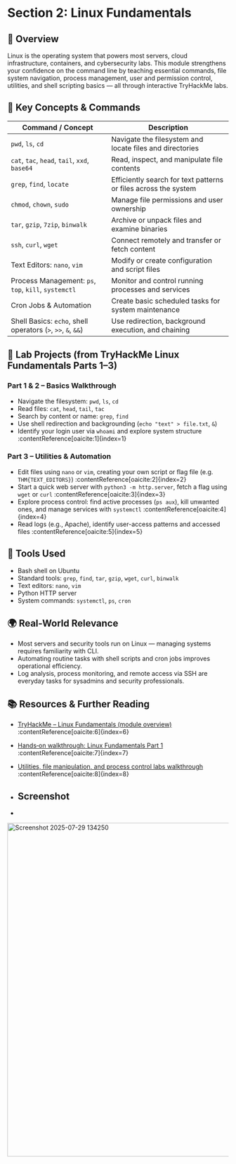 # Section 2: Linux Fundamentals

## 🧭 Overview

Linux is the operating system that powers most servers, cloud infrastructure, containers, and cybersecurity labs. This module strengthens your confidence on the command line by teaching essential commands, file system navigation, process management, user and permission control, utilities, and shell scripting basics — all through interactive TryHackMe labs.

## 📌 Key Concepts & Commands

| Command / Concept       | Description |
|-------------------------|-------------|
| `pwd`, `ls`, `cd`       | Navigate the filesystem and locate files and directories |
| `cat`, `tac`, `head`, `tail`, `xxd`, `base64` | Read, inspect, and manipulate file contents |
| `grep`, `find`, `locate`| Efficiently search for text patterns or files across the system |
| `chmod`, `chown`, `sudo`| Manage file permissions and user ownership |
| `tar`, `gzip`, `7zip`, `binwalk` | Archive or unpack files and examine binaries |
| `ssh`, `curl`, `wget`   | Connect remotely and transfer or fetch content |
| Text Editors: `nano`, `vim` | Modify or create configuration and script files |
| Process Management: `ps`, `top`, `kill`, `systemctl` | Monitor and control running processes and services |
| Cron Jobs & Automation   | Create basic scheduled tasks for system maintenance |
| Shell Basics: `echo`, shell operators (`>`, `>>`, `&`, `&&`) | Use redirection, background execution, and chaining |

## 🧪 Lab Projects (from TryHackMe Linux Fundamentals Parts 1–3)

### Part 1 & 2 – Basics Walkthrough
- Navigate the filesystem: `pwd`, `ls`, `cd`
- Read files: `cat`, `head`, `tail`, `tac`
- Search by content or name: `grep`, `find`
- Use shell redirection and backgrounding (`echo "text" > file.txt`, `&`)
- Identify your login user via `whoami` and explore system structure :contentReference[oaicite:1]{index=1}

### Part 3 – Utilities & Automation
- Edit files using `nano` or `vim`, creating your own script or flag file (e.g. `THM{TEXT_EDITORS}`) :contentReference[oaicite:2]{index=2}
- Start a quick web server with `python3 -m http.server`, fetch a flag using `wget` or `curl` :contentReference[oaicite:3]{index=3}
- Explore process control: find active processes (`ps aux`), kill unwanted ones, and manage services with `systemctl` :contentReference[oaicite:4]{index=4}
- Read logs (e.g., Apache), identify user-access patterns and accessed files :contentReference[oaicite:5]{index=5}

## 🧰 Tools Used

- Bash shell on Ubuntu
- Standard tools: `grep`, `find`, `tar`, `gzip`, `wget`, `curl`, `binwalk`
- Text editors: `nano`, `vim`
- Python HTTP server
- System commands: `systemctl`, `ps`, `cron`

## 🌍 Real-World Relevance

- Most servers and security tools run on Linux — managing systems requires familiarity with CLI.
- Automating routine tasks with shell scripts and cron jobs improves operational efficiency.
- Log analysis, process monitoring, and remote access via SSH are everyday tasks for sysadmins and security professionals.

## 📚 Resources & Further Reading

- [TryHackMe – Linux Fundamentals (module overview)](https://tryhackme.com/module/linux-fundamentals) :contentReference[oaicite:6]{index=6}  
- [Hands‑on walkthrough: Linux Fundamentals Part 1](https://medium.com/@hammaadm/tryhackme-linux-fundamentals-part-i-15453d23c926) :contentReference[oaicite:7]{index=7}  
- [Utilities, file manipulation, and process control labs walkthrough](https://inventyourshit.com/tryhackme-linux-fundamentals-part-3/) :contentReference[oaicite:8]{index=8}

- ## Screenshot
- 
<img width="1700" height="760" alt="Screenshot 2025-07-29 134250" src="https://github.com/user-attachments/assets/a73ae06a-acc5-4281-9ed0-f120026c7c63" />


